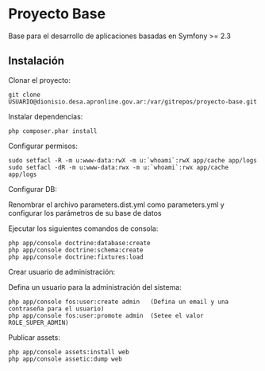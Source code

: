 Proyecto Base
========================

Base para el desarrollo de aplicaciones basadas en Symfony >= 2.3

Instalación
----------------------------------

Clonar el proyecto:

    git clone USUARIO@dionisio.desa.apronline.gov.ar:/var/gitrepos/proyecto-base.git

Instalar dependencias:

    php composer.phar install

Configurar permisos:

    sudo setfacl -R -m u:www-data:rwX -m u:`whoami`:rwX app/cache app/logs
    sudo setfacl -dR -m u:www-data:rwx -m u:`whoami`:rwx app/cache app/logs


Configurar DB:

Renombrar el archivo parameters.dist.yml como parameters.yml y configurar los parámetros de su base de datos

Ejecutar los siguientes comandos de consola:

    php app/console doctrine:database:create
    php app/console doctrine:schema:create
    php app/console doctrine:fixtures:load

Crear usuario de administración:

Defina un usuario para la administración del sistema:

    php app/console fos:user:create admin   (Defina un email y una contraseña para el usuario)
    php app/console fos:user:promote admin  (Setee el valor ROLE_SUPER_ADMIN)

Publicar assets:

    php app/console assets:install web
    php app/console assetic:dump web

